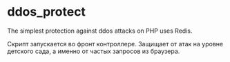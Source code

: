 # ddos_protect
The simplest protection against ddos attacks on PHP uses Redis.

Скрипт запускается во фронт контроллере.
Защищает от атак на уровне детского сада, а именно от частых запросов из браузера.
